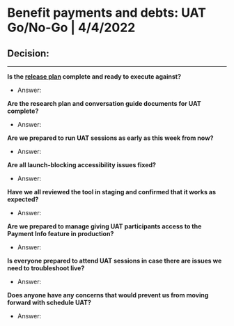 # Benefit payments and debts: UAT Go/No-Go | 4/4/2022

## Decision: 
---

**Is the [release plan](https://github.com/department-of-veterans-affairs/va.gov-team/blob/master/products/identity-personalization/my-va/payment-history/product/release-plan.md) complete and ready to execute against?**
- Answer: 

**Are the research plan and conversation guide documents for UAT complete?**
- Answer: 

**Are we prepared to run UAT sessions as early as this week from now?**
- Answer: 

**Are all launch-blocking accessibility issues fixed?**
- Answer: 

**Have we all reviewed the tool in staging and confirmed that it works as expected?**
- Answer: 

**Are we prepared to manage giving UAT participants access to the Payment Info feature in production?**
- Answer: 

**Is everyone prepared to attend UAT sessions in case there are issues we need to troubleshoot live?**
- Answer: 

**Does anyone have any concerns that would prevent us from moving forward with schedule UAT?**
- Answer: 
